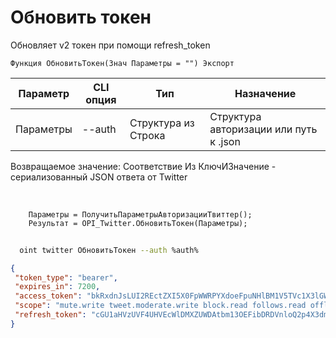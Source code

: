 ﻿---
sidebar_position: 3
---

# Обновить токен
 Обновляет v2 токен при помощи refresh_token



`Функция ОбновитьТокен(Знач Параметры = "") Экспорт`

  | Параметр | CLI опция | Тип | Назначение |
  |-|-|-|-|
  | Параметры | --auth | Структура из Строка | Структура авторизации или путь к .json |

  
  Возвращаемое значение:   Соответствие Из КлючИЗначение - сериализованный JSON ответа от Twitter

<br/>




```bsl title="Пример кода"
    Параметры = ПолучитьПараметрыАвторизацииТвиттер();
    Результат = OPI_Twitter.ОбновитьТокен(Параметры);
```



```sh title="Пример команды CLI"
    
  oint twitter ОбновитьТокен --auth %auth%

```

```json title="Результат"
{
 "token_type": "bearer",
 "expires_in": 7200,
 "access_token": "bkRxdnJsLUI2REctZXI5X0FpWWRPYXdoeFpuNHlBM1V5TVc1X3lGWUpfT0NYOjE3MjgzMDQ4MDA3NzM6MToxOmF0OjE",
 "scope": "mute.write tweet.moderate.write block.read follows.read offline.access list.write bookmark.read list.read tweet.write space.read block.write like.write like.read users.read tweet.read bookmark.write mute.read follows.write",
 "refresh_token": "cGU1aHVzUVF4UHVEcWlDMXZUWDAtbm13OEFibDRDVnloQ2p4X3dmVWR2Nks4OjE3MjgzMDQ4MDA3NzM6MToxOnJ0OjE"
}
```
